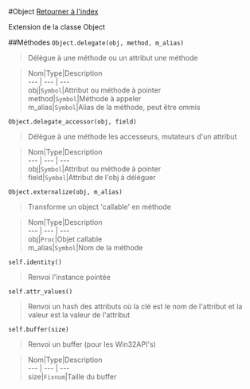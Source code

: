 #Object
[Retourner à l'index](README.md)

Extension de la classe Object

##Méthodes
`Object.delegate(obj, method, m_alias)`

> Délègue à une méthode ou un attribut une méthode  
  
> Nom|Type|Description  
--- | --- | ---  
obj|`Symbol`|Attribut ou méthode à pointer  
method|`Symbol`|Méthode à appeler  
m_alias|`Symbol`|Alias de la méthode, peut être ommis  
  


`Object.delegate_accessor(obj, field)`

> Délègue à une méthode les accesseurs, mutateurs d'un attribut  
  
> Nom|Type|Description  
--- | --- | ---  
obj|`Symbol`|Attribut ou méthode à pointer  
field|`Symbol`|Attribut de l'obj à déléguer  
  


`Object.externalize(obj, m_alias)`

> Transforme un object 'callable' en méthode  
  
> Nom|Type|Description  
--- | --- | ---  
obj|`Proc`|Objet callable  
m_alias|`Symbol`|Nom de la méthode  
  


`self.identity()`

> Renvoi l'instance pointée  
  
>   


`self.attr_values()`

> Renvoi un hash des attributs où la clé est le nom de l'attribut
                            et la valeur est la valeur de l'attribut  
  
>   


`self.buffer(size)`

> Renvoi un buffer (pour les Win32API's)  
  
> Nom|Type|Description  
--- | --- | ---  
size|`Fixnum`|Taille du buffer  
  


